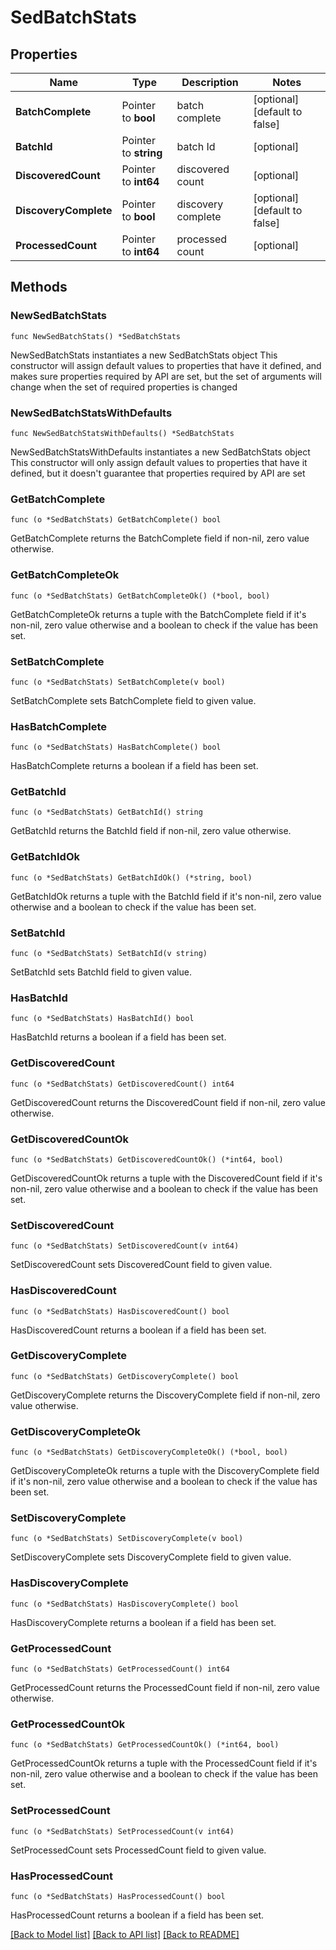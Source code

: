 # SedBatchStats

## Properties

Name | Type | Description | Notes
------------ | ------------- | ------------- | -------------
**BatchComplete** | Pointer to **bool** | batch complete | [optional] [default to false]
**BatchId** | Pointer to **string** | batch Id | [optional] 
**DiscoveredCount** | Pointer to **int64** | discovered count | [optional] 
**DiscoveryComplete** | Pointer to **bool** | discovery complete | [optional] [default to false]
**ProcessedCount** | Pointer to **int64** | processed count | [optional] 

## Methods

### NewSedBatchStats

`func NewSedBatchStats() *SedBatchStats`

NewSedBatchStats instantiates a new SedBatchStats object
This constructor will assign default values to properties that have it defined,
and makes sure properties required by API are set, but the set of arguments
will change when the set of required properties is changed

### NewSedBatchStatsWithDefaults

`func NewSedBatchStatsWithDefaults() *SedBatchStats`

NewSedBatchStatsWithDefaults instantiates a new SedBatchStats object
This constructor will only assign default values to properties that have it defined,
but it doesn't guarantee that properties required by API are set

### GetBatchComplete

`func (o *SedBatchStats) GetBatchComplete() bool`

GetBatchComplete returns the BatchComplete field if non-nil, zero value otherwise.

### GetBatchCompleteOk

`func (o *SedBatchStats) GetBatchCompleteOk() (*bool, bool)`

GetBatchCompleteOk returns a tuple with the BatchComplete field if it's non-nil, zero value otherwise
and a boolean to check if the value has been set.

### SetBatchComplete

`func (o *SedBatchStats) SetBatchComplete(v bool)`

SetBatchComplete sets BatchComplete field to given value.

### HasBatchComplete

`func (o *SedBatchStats) HasBatchComplete() bool`

HasBatchComplete returns a boolean if a field has been set.

### GetBatchId

`func (o *SedBatchStats) GetBatchId() string`

GetBatchId returns the BatchId field if non-nil, zero value otherwise.

### GetBatchIdOk

`func (o *SedBatchStats) GetBatchIdOk() (*string, bool)`

GetBatchIdOk returns a tuple with the BatchId field if it's non-nil, zero value otherwise
and a boolean to check if the value has been set.

### SetBatchId

`func (o *SedBatchStats) SetBatchId(v string)`

SetBatchId sets BatchId field to given value.

### HasBatchId

`func (o *SedBatchStats) HasBatchId() bool`

HasBatchId returns a boolean if a field has been set.

### GetDiscoveredCount

`func (o *SedBatchStats) GetDiscoveredCount() int64`

GetDiscoveredCount returns the DiscoveredCount field if non-nil, zero value otherwise.

### GetDiscoveredCountOk

`func (o *SedBatchStats) GetDiscoveredCountOk() (*int64, bool)`

GetDiscoveredCountOk returns a tuple with the DiscoveredCount field if it's non-nil, zero value otherwise
and a boolean to check if the value has been set.

### SetDiscoveredCount

`func (o *SedBatchStats) SetDiscoveredCount(v int64)`

SetDiscoveredCount sets DiscoveredCount field to given value.

### HasDiscoveredCount

`func (o *SedBatchStats) HasDiscoveredCount() bool`

HasDiscoveredCount returns a boolean if a field has been set.

### GetDiscoveryComplete

`func (o *SedBatchStats) GetDiscoveryComplete() bool`

GetDiscoveryComplete returns the DiscoveryComplete field if non-nil, zero value otherwise.

### GetDiscoveryCompleteOk

`func (o *SedBatchStats) GetDiscoveryCompleteOk() (*bool, bool)`

GetDiscoveryCompleteOk returns a tuple with the DiscoveryComplete field if it's non-nil, zero value otherwise
and a boolean to check if the value has been set.

### SetDiscoveryComplete

`func (o *SedBatchStats) SetDiscoveryComplete(v bool)`

SetDiscoveryComplete sets DiscoveryComplete field to given value.

### HasDiscoveryComplete

`func (o *SedBatchStats) HasDiscoveryComplete() bool`

HasDiscoveryComplete returns a boolean if a field has been set.

### GetProcessedCount

`func (o *SedBatchStats) GetProcessedCount() int64`

GetProcessedCount returns the ProcessedCount field if non-nil, zero value otherwise.

### GetProcessedCountOk

`func (o *SedBatchStats) GetProcessedCountOk() (*int64, bool)`

GetProcessedCountOk returns a tuple with the ProcessedCount field if it's non-nil, zero value otherwise
and a boolean to check if the value has been set.

### SetProcessedCount

`func (o *SedBatchStats) SetProcessedCount(v int64)`

SetProcessedCount sets ProcessedCount field to given value.

### HasProcessedCount

`func (o *SedBatchStats) HasProcessedCount() bool`

HasProcessedCount returns a boolean if a field has been set.


[[Back to Model list]](../README.md#documentation-for-models) [[Back to API list]](../README.md#documentation-for-api-endpoints) [[Back to README]](../README.md)


